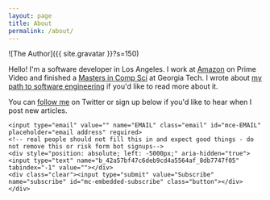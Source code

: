 ```yaml
---
layout: page
title: About
permalink: /about/
---
```


![The Author]({{ site.gravatar }}?s=150)

Hello! I'm a software developer in Los Angeles.  I work at
[Amazon](https://www.amazon.com) on Prime Video and finished a [Masters in Comp
Sci](http://www.omscs.gatech.edu/) at Georgia Tech.  I wrote about [my path to
software
engineering](https://www.kevinlondon.com/2019/12/08/my-path-to-engineering.html)
if you'd like to read more about it.

You can [follow me](https://twitter.com/kevin_london) on Twitter or sign up
below if you'd like to hear when I post new articles.

<!-- Begin MailChimp Signup Form -->
<link href="//cdn-images.mailchimp.com/embedcode/slim-081711.css" rel="stylesheet" type="text/css">
<style type="text/css">
    #mc_embed_signup{background:#fff; clear:left; font:14px Helvetica,Arial,sans-serif; }
    /* Add your own MailChimp form style overrides in your site stylesheet or in this style block.
       We recommend moving this block and the preceding CSS link to the HEAD of your HTML file. */
</style>
<div id="mc_embed_signup">
<form action="//kevinlondon.us10.list-manage.com/subscribe/post?u=42a57bf47c6deb9cd4a5564af&amp;id=8db7747f05" method="post" id="mc-embedded-subscribe-form" name="mc-embedded-subscribe-form" class="validate" target="_blank" novalidate>
    <div id="mc_embed_signup_scroll">

    <input type="email" value="" name="EMAIL" class="email" id="mce-EMAIL" placeholder="email address" required>
    <!-- real people should not fill this in and expect good things - do not remove this or risk form bot signups-->
    <div style="position: absolute; left: -5000px;" aria-hidden="true"><input type="text" name="b_42a57bf47c6deb9cd4a5564af_8db7747f05" tabindex="-1" value=""></div>
    <div class="clear"><input type="submit" value="Subscribe" name="subscribe" id="mc-embedded-subscribe" class="button"></div>
    </div>
</form>
</div>

<!--End mc_embed_signup-->
